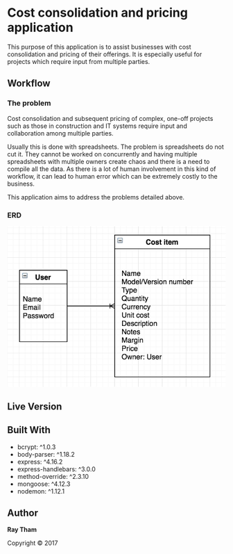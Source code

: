 # Cost consolidation and pricing application

This purpose of this application is to assist businesses with cost consolidation and pricing of their offerings. It is especially useful for projects which require input from multiple parties.

## Workflow
<!-- Did you write user stories, draw wireframes, use task tracking, produce ERDs? Did you use source control, with regular commits? Include links to them here. -->

### The problem

Cost consolidation and subsequent pricing of complex, one-off projects such as those in construction and IT systems require input and collaboration among multiple parties.

Usually this is done with spreadsheets. The problem is spreadsheets do not cut it. They cannot be worked on concurrently and having multiple spreadsheets with multiple owners create chaos and there is a need to compile all the data. As there is a lot of human involvement in this kind of workflow, it can lead to human error which can be extremely costly to the business.


This application aims to address the problems detailed above.

### ERD

![ERD](/public/img/ERD.png)

<!-- ## Getting Started

Provide instructions here about how to get your project running on our local machine. Do we just need to clone and open a certain file or do we need to install anything first.

### Prerequisites

What is needed to install and run the project, how do we install them

```
Code example
```

### How to Use

A step by step guide on how to install and use the project, for example if this is a game, how do we play it.


```
Code example
```

More steps...

```
until finished
```


## Tests

Did you write automated tests? If so, how do we run them.


```
Code example
``` -->

## Live Version


## Built With

* bcrypt: ^1.0.3
* body-parser: ^1.18.2
* express: ^4.16.2
* express-handlebars: ^3.0.0
* method-override: ^2.3.10
* mongoose: ^4.12.3
* nodemon: ^1.12.1



## Author

**Ray Tham**

Copyright © 2017



<!-- ## Acknowledgments

* -->
